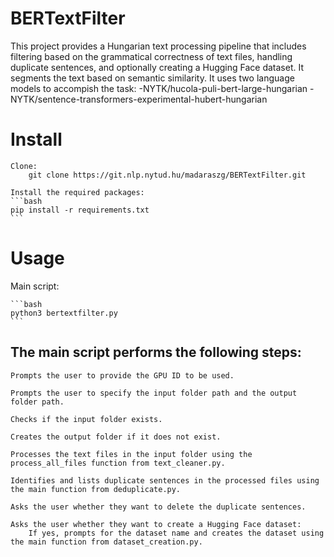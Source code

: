 # BERTextFilter

This project provides a Hungarian text processing pipeline that includes filtering based on the grammatical correctness of text files, handling duplicate sentences, and optionally creating a Hugging Face dataset. It segments the text based on semantic similarity.
It uses two language models to accompish the task: 
-NYTK/hucola-puli-bert-large-hungarian 
-NYTK/sentence-transformers-experimental-hubert-hungarian



# Install

    Clone:
        git clone https://git.nlp.nytud.hu/madaraszg/BERTextFilter.git
        
    Install the required packages:
    ```bash
    pip install -r requirements.txt
    ```
    
# Usage

Main script:

    ```bash
    python3 bertextfilter.py
    ```



## The main script performs the following steps:

    Prompts the user to provide the GPU ID to be used.

    Prompts the user to specify the input folder path and the output folder path.

    Checks if the input folder exists.

    Creates the output folder if it does not exist.

    Processes the text files in the input folder using the process_all_files function from text_cleaner.py.

    Identifies and lists duplicate sentences in the processed files using the main function from deduplicate.py.

    Asks the user whether they want to delete the duplicate sentences.

    Asks the user whether they want to create a Hugging Face dataset:
        If yes, prompts for the dataset name and creates the dataset using the main function from dataset_creation.py.
